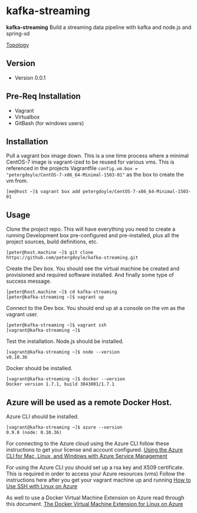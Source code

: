 
kafka-streaming
======
**kafka-streaming** Build a streaming data pipeline with kafka and node.js and spring-xd

[Topology](https://raw.githubusercontent.com/petergdoyle/kafka-streaming/master/ScreenShot.png)

## Version
* Version 0.0.1

## Pre-Req Installation
* Vagrant
* Virtualbox
* GitBash (for windows users)

## Installation
Pull a vagrant box image down. This is a one time process where a minimal CentOS-7 image is vagrant-ized to be reused for various vms. This is referenced in the projects Vagrantfile ```config.vm.box = "petergdoyle/CentOS-7-x86_64-Minimal-1503-01"``` as the box to create the vm from.
```
[me@host ~]$ vagrant box add petergdoyle/CentOS-7-x86_64-Minimal-1503-01
```

## Usage
Clone the project repo. This will have everything you need to create a running Development box pre-configured and pre-installed, plus all the project sources, build definitions, etc.
```console
[peter@host.machine ~]$ git clone https://github.com/petergdoyle/kafka-streaming.git
```

Create the Dev box. You should see the virtual machine be created and provisioned and required software installed. And finally some type of success message.
```console
[peter@host.machine ~]$ cd kafka-streaming
[peter@kafka-streaming ~]$ vagrant up
```

Connect to the Dev box. You should end up at a console on the vm as the vagrant user.
```console
[peter@kafka-streaming ~]$ vagrant ssh
[vagrant@kafka-streaming ~]$
```

Test the installation.
Node.js should be installed.
```console
[vagrant@kafka-streaming ~]$ node --version
v0.10.36
```
Docker should be installed.
```console
[vagrant@kafka-streaming ~]$ docker --version
Docker version 1.7.1, build 3043001/1.7.1
```

**Azure will be used as a remote Docker Host.**
--
Azure CLI should be installed.
```console
[vagrant@kafka-streaming ~]$ azure --version
0.9.8 (node: 0.10.36)
```

For connecting to the Azure cloud using the Azure CLI follow these instructions to get your license and account configured.
[Using the Azure CLI for Mac, Linux, and Windows with Azure Service Management](https://azure.microsoft.com/en-us/documentation/articles/virtual-machines-command-line-tools/)

For using the Azure CLI you should set up a rsa key and X509 certificate. This is required in order to access your Azure resources (vms)
Follow the instructions here after you get your vagrant machine up and running  [How to Use SSH with Linux on Azure](https://azure.microsoft.com/en-us/documentation/articles/virtual-machines-linux-use-ssh-key/)

As well to use a Docker Virtual Machine Extension on Azure read through this document. [The Docker Virtual Machine Extension for Linux on Azure](https://azure.microsoft.com/en-us/documentation/articles/virtual-machines-docker-vm-extension/)
